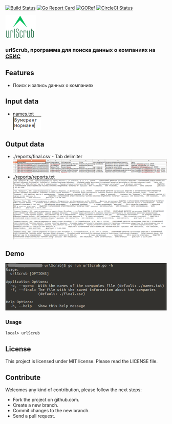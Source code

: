 [![Build Status](https://travis-ci.org/dreddsa5dies/urlScrub.svg?branch=master)](https://travis-ci.org/dreddsa5dies/urlScrub) [![Go Report Card](https://goreportcard.com/badge/github.com/dreddsa5dies/urlScrub)](https://goreportcard.com/report/github.com/dreddsa5dies/urlScrub) [![GORef](https://godoc.org/github.com/dreddsa5dies/urlScrub?status.svg)](https://godoc.org/github.com/dreddsa5dies/urlScrub) [![CircleCI Status](https://circleci.com/gh/dreddsa5dies/urlScrub.svg?style=shield)](https://circleci.com/gh/dreddsa5dies/urlScrub)  

![IMAGE](img/urlScrub.png)

### urlScrub, программа для поиска данных о компаниях на [СБИС](http://sbis.ru)

## Features
* Поиск и запись данных о компаниях

## Input data
* names.txt  
![IMAGE ALT TEXT HERE](img/names.png)

## Output data
* ./reports/final.csv - Tab delimiter  
![IMAGE ALT TEXT HERE](img/csv.png)
* ./reports/reports.txt  
![IMAGE ALT TEXT HERE](img/txt.png)

## Demo
![IMAGE ALT TEXT HERE](img/demo.png)

### Usage

```
local> urlScrub

```

## License
This project is licensed under MIT license. Please read the LICENSE file.


## Contribute
Welcomes any kind of contribution, please follow the next steps:

- Fork the project on github.com.
- Create a new branch.
- Commit changes to the new branch.
- Send a pull request.
